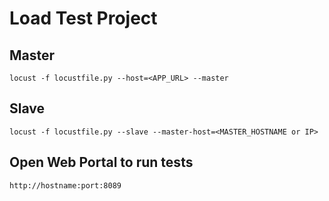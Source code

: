 # Load Test Project


## Master

```
locust -f locustfile.py --host=<APP_URL> --master
```


## Slave

```
locust -f locustfile.py --slave --master-host=<MASTER_HOSTNAME or IP>
```


## Open Web Portal to run tests

```
http://hostname:port:8089
```